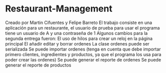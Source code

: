 # Restaurant-Management
Creado por Martin Cifuentes y Felipe Barreto
El trabajo consiste en una aplicación para un restaurante, el usuario de prueba para usar el programa tiene un usuario de A y una contraseña de 1
Algunos cambios para la segunda entrega fueron:
El uso de hilos para crear un reloj en la página principal 
El añadir editar y borrar ordenes
La clase ordenes puede ser serializada 
Se puede importar ordenes (tenga en cuenta que debe importar primero clientes, ingredientes y productos, ya que el programa los usa para poder crear las ordenes)
Se puede generar el reporte de ordenes 
Se puede generar el reporte de productos 
